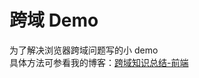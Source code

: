 ﻿# 跨域 Demo
为了解决浏览器跨域问题写的小 demo <br/>
具体方法可参看我的博客：<a target="_blank" href="http://alvinwp.com/seo/1848">跨域知识总结-前端</a>

